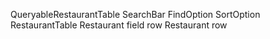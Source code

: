QueryableRestaurantTable
  SearchBar
    FindOption 
    SortOption
  RestaurantTable
    Restaurant field row
    Restaurant row
